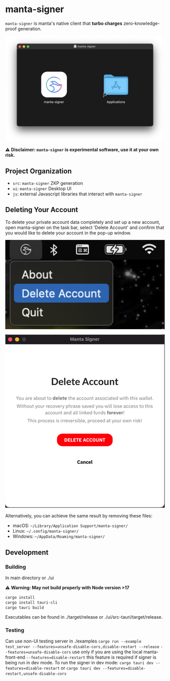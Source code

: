# manta-signer

`manta-signer` is manta's native client that **turbo charges** zero-knowledge-proof generation.

<p align="center">
    <img width="655" src="./mac-installation.png">
</p>

:warning: **Disclaimer: `manta-signer` is experimental software, use it at your own risk.**

## Project Organization

- `src`: `manta-signer` ZKP generation
- `ui`: `manta-signer` Desktop UI
- `js`: external Javascript libraries that interact with `manta-signer`

## Deleting Your Account

To delete your private account data completely and set up a new account, open manta-signer on the task bar, select 'Delete Account' and confirm that you would like to delete your account in the pop-up window. 

<p align="center">
    <img width="655" src="./delete-account-dropdown.png">
</p>

<p align="center">
    <img width="655" src="./delete-account-tab.png">
</p>

Alternatively, you can achieve the same result by removing these files:

- macOS: `~/Library/Application Support/manta-signer/`
- Linux: `~/.config/manta-signer/`
- Windows: `~/AppData/Roaming/manta-signer/`

## Development
### Building
In main directory or ./ui

:warning: **Warning: May not build properly with Node version >17**
```
cargo install
cargo install tauri-cli
cargo tauri build
```
Executables can be found in ./target/release or ./ui/src-tauri/target/release.

### Testing
Can use non-UI testing server in ./examples
```cargo run --example test_server --features=unsafe-disable-cors,disable-restart --release```
```--features=unsafe-disable-cors``` use only if you are using the local manta-front-end
```--features=disable-restart``` this feature is required if signer is being run in dev mode. 
To run the signer in dev mode: ```cargo tauri dev --features=disable-restart``` or ```cargo tauri dev --features=disable-restart,unsafe-disable-cors```
